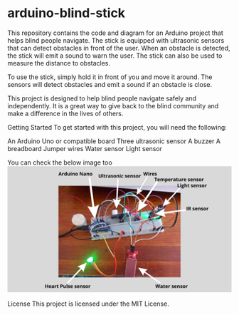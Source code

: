 # arduino-blind-stick
This repository contains the code and diagram for an Arduino project that helps blind people navigate. The stick is equipped with ultrasonic sensors that can detect obstacles in front of the user. When an obstacle is detected, the stick will emit a sound to warn the user. The stick can also be used to measure the distance to obstacles.

To use the stick, simply hold it in front of you and move it around. The sensors will detect obstacles and emit a sound if an obstacle is close.

This project is designed to help blind people navigate safely and independently. It is a great way to give back to the blind community and make a difference in the lives of others.

Getting Started
To get started with this project, you will need the following:

An Arduino Uno or compatible board
Three ultrasonic sensor
A buzzer
A breadboard
Jumper wires
Water sensor
Light sensor

You can check the below image too
![Image of the connections](./connections.jpg)

License
This project is licensed under the MIT License.
